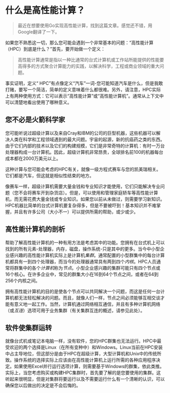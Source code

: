 

# 什么是高性能计算？

> 最近在想要使用Go实现高性能计算，找到这篇文章。感觉还不错，用Google翻译了一下。



如果您不熟悉这一切，那么您可能会遇到一个非常基本的问题：“高性能计算（HPC）到底是什么？”首先，要开始做一个定义：

> 高性能计算通常是指以一种比通常的台式计算机或工作站所能提供的性能要高得多的方式聚合计算能力的实践，以解决科学，工程或商业领域的重大问题。

事实证明，定义“ HPC”有点像定义“汽车”一词-您可能知道汽车是什么，但是我敢打赌，要写一个简洁，简单的定义意味着什么都很难。另外，请注意，HPC实际上有两种使用方式：它可以表示“高性能计算”或“高性能计算机”。通常从上下文中可以清楚地看出使用了哪种意义。

## 您不必是火箭科学家

您可能听说过超级计算以及来自Cray和IBM的公司的巨型机器，这些机器可以解决人类在科学和工程领域遇到的最大问题。宇宙的起源，新的抗癌药之类的东西。由于它们内部的技术以及它们的构建规模，它们是非常奇特的计算机：有时一万台处理器构成一台计算机。因此，超级计算机非常昂贵，全球排名前100的机器每台成本都在2000万美元以上。

这种计算与您可能会考虑的HPC有关，就像一级方程式赛车与您的凯美瑞相关。它们都是汽车，但这就是相似性结束的地方。

像赛车一样，超级计算机需要大量金钱和专业知识才能使用，它们只能解决专业问题（您不会将赛车开到杂货店）。但是，可以使用和管理家庭轿车等高性能计算机，而无需花费大量金钱或专业知识。如果您以前从未做过，则需要学习新知识。HPC机器比简单的台式计算机要复杂得多，但是不要被吓到！基本知识并不难掌握，并且有许多公司（大小不一）可以提供所需的帮助，或少或少。

## 高性能计算机的剖析

帮助了解高性能计算机的一种有用方法是考虑其中的功能。您拥有在台式机上可以找到的所有元素-处理器，内存，磁盘，操作系统-只是其中的更多。当今中小型企业感兴趣的高性能计算机实际上是计算机*集群*。通常配置的小型群集中的每台计算机都具有一到四个处理器，而当今的处理器通常具有两到四个*内核*。HPC人员通常将群集中的各个*计算机*称为*节点*。小型企业感兴趣的集群可能只有四个节点或16个核心。在许多企业中，常见的群集大小在16到64个节点之间，或者在64到256个内核之间。

拥有高性能计算机的目的是使各个节点可以共同解决一个问题，而这是任何一台计算机都无法轻松解决的问题。而且，就像人们一样，节点之间必须能够互相交谈才能有意义地一起工作。当然，计算机通过网络相互通信，并且有多种计算机网络（或*互连*）选项可用于业务集群（有关集群互连的概述，请参见此处）。

## 软件使集群运转

就像台式机或笔记本电脑一样，没有软件，您的HPC群集也无法运行。HPC中最受欢迎的两个选择是Linux（在所有变种中）和Windows。Linux当前在HPC安装中占主导地位，但这部分是由于HPC在超级计算，大型计算机和Unix中的传统所致。操作系统的选择实际上应该由在高性能计算机上运行所需的各种应用程序决定。如果使用Excel并行运行选项计算，则需要基于Windows的群集，依此类推。实际上，当您考虑购买或构建HPC集群时，首先要了解的是您要使用的集群。这听起来很明显，但是对集群将要运行以及不需要运行什么有一个清晰的认识，可以确保您以后做出的决定是不会后悔的。

